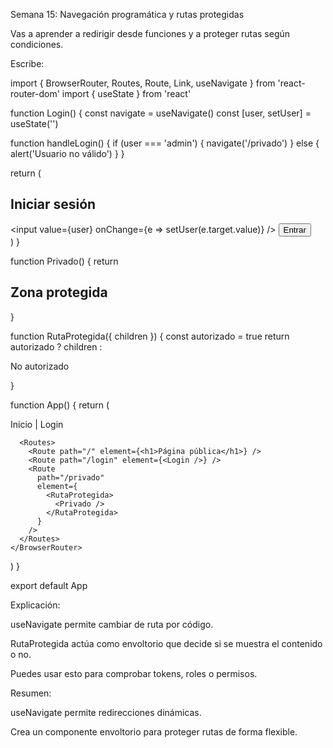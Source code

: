 Semana 15: Navegación programática y rutas protegidas

Vas a aprender a redirigir desde funciones y a proteger rutas según condiciones.

Escribe:

import { BrowserRouter, Routes, Route, Link, useNavigate } from 'react-router-dom'
import { useState } from 'react'

function Login() {
  const navigate = useNavigate()
  const [user, setUser] = useState('')

  function handleLogin() {
    if (user === 'admin') {
      navigate('/privado')
    } else {
      alert('Usuario no válido')
    }
  }

  return (
    <div>
      <h2>Iniciar sesión</h2>
      <input value={user} onChange={e => setUser(e.target.value)} />
      <button onClick={handleLogin}>Entrar</button>
    </div>
  )
}

function Privado() {
  return <h2>Zona protegida</h2>
}

function RutaProtegida({ children }) {
  const autorizado = true
  return autorizado ? children : <p>No autorizado</p>
}

function App() {
  return (
    <BrowserRouter>
      <nav>
        <Link to="/">Inicio</Link> |
        <Link to="/login">Login</Link>
      </nav>

      <Routes>
        <Route path="/" element={<h1>Página pública</h1>} />
        <Route path="/login" element={<Login />} />
        <Route
          path="/privado"
          element={
            <RutaProtegida>
              <Privado />
            </RutaProtegida>
          }
        />
      </Routes>
    </BrowserRouter>
  )
}

export default App

Explicación:

useNavigate permite cambiar de ruta por código.

RutaProtegida actúa como envoltorio que decide si se muestra el contenido o no.

Puedes usar esto para comprobar tokens, roles o permisos.

Resumen:

useNavigate permite redirecciones dinámicas.

Crea un componente envoltorio para proteger rutas de forma flexible.

